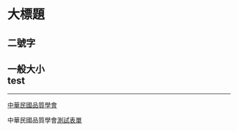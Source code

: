 # 大標題
## 二號字

**一般大小**  
test
---
***
[中華民國品質學會](http://www.csq.org.tw/mp.asp)

中華民國品質學會[測試表單](https://forms.gle/UihEsMfQ2VbKbzNk6)

